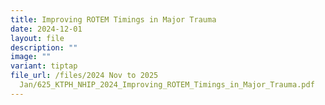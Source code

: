 ```yaml
---
title: Improving ROTEM Timings in Major Trauma
date: 2024-12-01
layout: file
description: ""
image: ""
variant: tiptap
file_url: /files/2024 Nov to 2025
  Jan/625_KTPH_NHIP_2024_Improving_ROTEM_Timings_in_Major_Trauma.pdf
---
```

